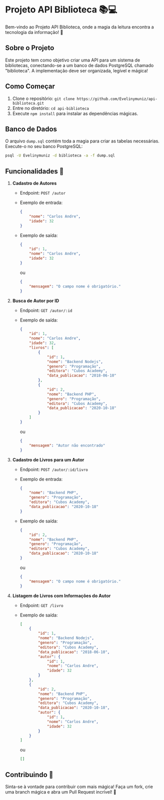 # Projeto API Biblioteca 📚💻

Bem-vindo ao Projeto API Biblioteca, onde a magia da leitura encontra a tecnologia da informação! 🚀

## Sobre o Projeto
Este projeto tem como objetivo criar uma API para um sistema de bibliotecas, conectando-se a um banco de dados PostgreSQL chamado "biblioteca". A implementação deve ser organizada, legível e mágica!

## Como Começar
1. Clone o repositório: `git clone https://github.com/Evelinymuniz/api-biblioteca.git`
2. Entre no diretório: `cd api-biblioteca`
3. Execute `npm install` para instalar as dependências mágicas.

## Banco de Dados
O arquivo `dump.sql` contém toda a magia para criar as tabelas necessárias. Execute-o no seu banco PostgreSQL:

```bash
psql -U Evelinymuniz -d biblioteca -a -f dump.sql
```

## Funcionalidades 🎉
1. **Cadastro de Autores**
   - Endpoint: `POST /autor`
   - Exemplo de entrada:

     ```json
     {
         "nome": "Carlos Andre",
         "idade": 32
     }
     ```

   - Exemplo de saída:

     ```json
     {
         "id": 1,
         "nome": "Carlos Andre",
         "idade": 32
     }
     ```

     ou

     ```json
     {
         "mensagem": "O campo nome é obrigatório."
     }
     ```

2. **Busca de Autor por ID**
   - Endpoint: `GET /autor/:id`
   - Exemplo de saída:

     ```json
     {
         "id": 1,
         "nome": "Carlos Andre",
         "idade": 32,
         "livros": [
             {
                 "id": 1,
                 "nome": "Backend Nodejs",
                 "genero": "Programação",
                 "editora": "Cubos Academy",
                 "data_publicacao": "2018-06-10"
             },
             {
                 "id": 2,
                 "nome": "Backend PHP",
                 "genero": "Programação",
                 "editora": "Cubos Academy",
                 "data_publicacao": "2020-10-18"
             }
         ]
     }
     ```

     ou

     ```json
     {
         "mensagem": "Autor não encontrado"
     }
     ```

3. **Cadastro de Livros para um Autor**
   - Endpoint: `POST /autor/:id/livro`
   - Exemplo de entrada:

     ```json
     {
         "nome": "Backend PHP",
         "genero": "Programação",
         "editora": "Cubos Academy",
         "data_publicacao": "2020-10-18"
     }
     ```

   - Exemplo de saída:

     ```json
     {
         "id": 2,
         "nome": "Backend PHP",
         "genero": "Programação",
         "editora": "Cubos Academy",
         "data_publicacao": "2020-10-18"
     }
     ```

     ou

     ```json
     {
         "mensagem": "O campo nome é obrigatório."
     }
     ```

4. **Listagem de Livros com Informações do Autor**
   - Endpoint: `GET /livro`
   - Exemplo de saída:

     ```json
     [
         {
             "id": 1,
             "nome": "Backend Nodejs",
             "genero": "Programação",
             "editora": "Cubos Academy",
             "data_publicacao": "2018-06-10",
             "autor": {
                 "id": 1,
                 "nome": "Carlos Andre",
                 "idade": 32
             }
         },
         {
             "id": 2,
             "nome": "Backend PHP",
             "genero": "Programação",
             "editora": "Cubos Academy",
             "data_publicacao": "2020-10-18",
             "autor": {
                 "id": 1,
                 "nome": "Carlos Andre",
                 "idade": 32
             }
         }
     ]
     ```

     ou

     ```json
     []
     ```

## Contribuindo 🤖
Sinta-se à vontade para contribuir com mais mágica! Faça um fork, crie uma branch mágica e abra um Pull Request incrível! 🌟
